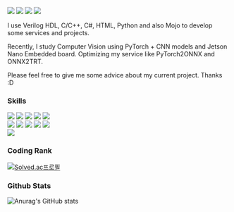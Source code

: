 <a href="hanbyeol8378@hanyang.ac.kr" target="_blank"><img src="https://img.shields.io/badge/Gmail-EA4335?style=flat-square&logo=gmail&logoColor=FFFFFF"/></a>
<a href="https://www.linkedin.com/in/hanbyeol-lee-152634243/" target="_blank"><img src="https://img.shields.io/badge/LinkedIn-0A66C2?style=flat-square&logo=linkedin&logoColor=FFFFFF"/></a>
<a href="https://www.instagram.com/fuyukawasann/" target="_blank"><img src="https://img.shields.io/badge/Instagram-E4405F?style=flat-square&logo=instagram&logoColor=FFFFFF"/></a>
<a href="https://www.instagram.com/fuyukawasann/" target="_blank"><img src="https://img.shields.io/badge/Velog-20C997?style=flat-square&logo=velog&logoColor=FFFFFF"/></a>

I use Verilog HDL, C/C++, C#, HTML, Python and also Mojo to develop some services and projects.

Recently, I study Computer Vision using PyTorch + CNN models and Jetson Nano Embedded board.
Optimizing my service like PyTorch2ONNX and ONNX2TRT.

Please feel free to give me some advice about my current project. Thanks :D

### Skills
<a href="버튼을 눌렀을 때 이동할 링크" target="_blank"><img src="https://img.shields.io/badge/C-A8B9CC?style=flat-square&logo=C&logoColor=FFFFFF"/></a>
<a href="버튼을 눌렀을 때 이동할 링크" target="_blank"><img src="https://img.shields.io/badge/C++-00599C?style=flat-square&logo=cplusplus&logoColor=FFFFFF"/></a>
<a href="버튼을 눌렀을 때 이동할 링크" target="_blank"><img src="https://img.shields.io/badge/Python-3776AB?style=flat-square&logo=python&logoColor=FFFFFF"/></a>
<a href="버튼을 눌렀을 때 이동할 링크" target="_blank"><img src="https://img.shields.io/badge/PyTorch-EE4C2C?style=flat-square&logo=pytorch&logoColor=FFFFFF"/></a>
<a href="버튼을 눌렀을 때 이동할 링크" target="_blank"><img src="https://img.shields.io/badge/ONNX-005CED?style=flat-square&logo=onnx&logoColor=FFFFFF"/></a>
<br>
<a href="버튼을 눌렀을 때 이동할 링크" target="_blank"><img src="https://img.shields.io/badge/Java-007396?style=flat-square&logo=java&logoColor=FFFFFF"/></a>
<a href="버튼을 눌렀을 때 이동할 링크" target="_blank"><img src="https://img.shields.io/badge/Docker-2496ED?style=flat-square&logo=docker&logoColor=FFFFFF"/></a>
<a href="버튼을 눌렀을 때 이동할 링크" target="_blank"><img src="https://img.shields.io/badge/MongoDB-47A248?style=flat-square&logo=mongodb&logoColor=FFFFFF"/></a>
<a href="버튼을 눌렀을 때 이동할 링크" target="_blank"><img src="https://img.shields.io/badge/HTML-E34F26?style=flat-square&logo=html5&logoColor=FFFFFF"/></a>
<a href="버튼을 눌렀을 때 이동할 링크" target="_blank"><img src="https://img.shields.io/badge/CSS-1572B6?style=flat-square&logo=css3&logoColor=FFFFFF"/></a>
<br>
<a href="버튼을 눌렀을 때 이동할 링크" target="_blank"><img src="https://img.shields.io/badge/RISC_V-283272?style=flat-square&logo=riscv&logoColor=FFFFFF"/></a>

### Coding Rank
[![Solved.ac프로필](http://mazassumnida.wtf/api/v2/generate_badge?boj=hanbyeol8378)](https://solved.ac/hanbyeol8378)

### Github Stats
![Anurag's GitHub stats](https://github-readme-stats.vercel.app/api?username=fuyukawasann&show_icons=true&theme=radical)
<!---
hyonestar19/hyonestar19 is a ✨ special ✨ repository because its `README.md` (this file) appears on your GitHub profile.
You can click the Preview link to take a look at your changes.
--->
